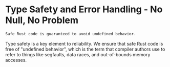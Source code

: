 # Type Safety and Error Handling - No Null, No Problem

```sh
Safe Rust code is guaranteed to avoid undefined behavior.
```

Type safety is a key element to reliability. We ensure that safe Rust code is free of "undefined behavior", which is the term that compiler authors use to refer to things like segfaults, data races, and out-of-bounds memory accesses.
